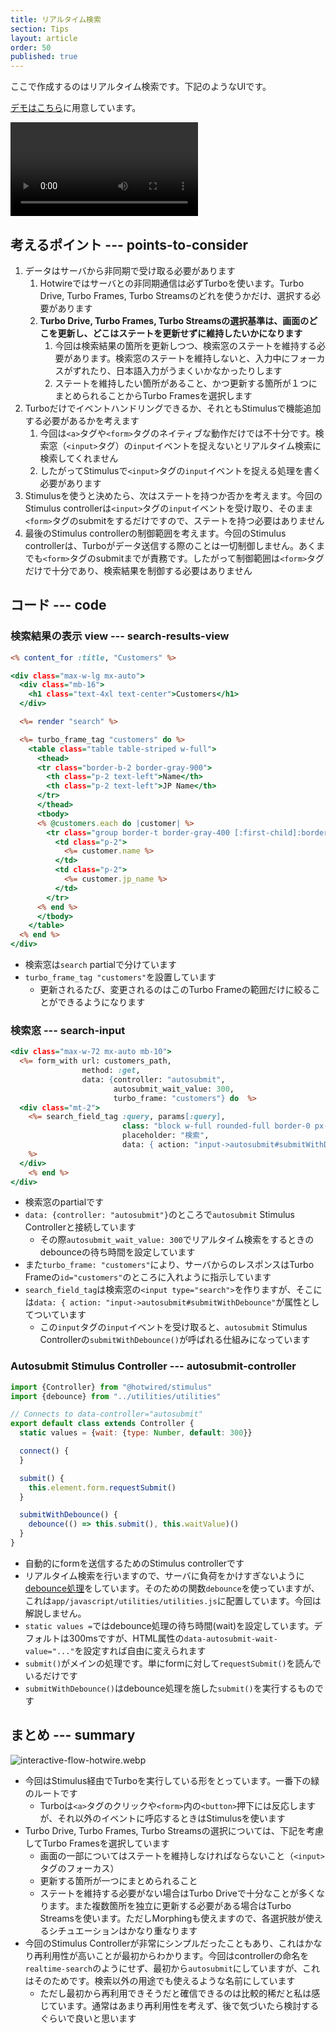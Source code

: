 ```yaml
---
title: リアルタイム検索
section: Tips
layout: article
order: 50
published: true
---
```


ここで作成するのはリアルタイム検索です。下記のようなUIです。

[デモはこちら](/customers)に用意しています。

![realtime-search.mov](content_images/realtime-search.mov "mx-auto max-w-[600px]")

## 考えるポイント --- points-to-consider

1. データはサーバから非同期で受け取る必要があります
   1. Hotwireではサーバとの非同期通信は必ずTurboを使います。Turbo Drive, Turbo Frames, Turbo Streamsのどれを使うかだけ、選択する必要があります
   3. **Turbo Drive, Turbo Frames, Turbo Streamsの選択基準は、画面のどこを更新し、どこはステートを更新せずに維持したいかになります**
      1. 今回は検索結果の箇所を更新しつつ、検索窓のステートを維持する必要があります。検索窓のステートを維持しないと、入力中にフォーカスがずれたり、日本語入力がうまくいかなかったりします
      2. ステートを維持したい箇所があること、かつ更新する箇所が１つにまとめられることからTurbo Framesを選択します
2. Turboだけでイベントハンドリングできるか、それともStimulusで機能追加する必要があるかを考えます
   1. 今回は`<a>`タグや`<form>`タグのネイティブな動作だけでは不十分です。検索窓（`<input>`タグ）の`input`イベントを捉えないとリアルタイム検索に検索してくれません
   2. したがってStimulusで`<input>`タグの`input`イベントを捉える処理を書く必要があります
3. Stimulusを使うと決めたら、次はステートを持つか否かを考えます。今回のStimulus controllerは`<input>`タグの`input`イベントを受け取り、そのまま`<form>`タグのsubmitをするだけですので、ステートを持つ必要はありません
4. 最後のStimulus controllerの制御範囲を考えます。今回のStimulus controllerは、Turboがデータ送信する際のことは一切制御しません。あくまでも`<form>`タグのsubmitまでが責務です。したがって制御範囲は`<form>`タグだけで十分であり、検索結果を制御する必要はありません

## コード --- code

### 検索結果の表示 view --- search-results-view

```erb:app/views/customers/index.html.erb
<% content_for :title, "Customers" %>

<div class="max-w-lg mx-auto">
  <div class="mb-16">
    <h1 class="text-4xl text-center">Customers</h1>
  </div>

  <%= render "search" %>

  <%= turbo_frame_tag "customers" do %>
    <table class="table table-striped w-full">
      <thead>
      <tr class="border-b-2 border-gray-900">
        <th class="p-2 text-left">Name</th>
        <th class="p-2 text-left">JP Name</th>
      </tr>
      </thead>
      <tbody>
      <% @customers.each do |customer| %>
        <tr class="group border-t border-gray-400 [:first-child]:border-none">
          <td class="p-2">
            <%= customer.name %>
          </td>
          <td class="p-2">
            <%= customer.jp_name %>
          </td>
        </tr>
      <% end %>
      </tbody>
    </table>
  <% end %>
</div>
```

* 検索窓は`search` partialで分けています
* `turbo_frame_tag "customers"`を設置しています
    * 更新されるたび、変更されるのはこのTurbo Frameの範囲だけに絞ることができるようになります

### 検索窓 --- search-input

```erb:app/views/customers/_search.html.erb
<div class="max-w-72 mx-auto mb-10">
  <%= form_with url: customers_path,
                method: :get,
                data: {controller: "autosubmit",
                       autosubmit_wait_value: 300,
                       turbo_frame: "customers"} do  %>
  <div class="mt-2">
    <%= search_field_tag :query, params[:query],
                         class: "block w-full rounded-full border-0 px-4 py-1.5 text-gray-900 shadow-sm ring-1 ring-inset ring-gray-300 placeholder:text-gray-400 focus:ring-2 focus:ring-inset focus:ring-orange-600 sm:text-sm/6",
                         placeholder: "検索",
                         data: { action: "input->autosubmit#submitWithDebounce" }
    %>
  </div>
    <% end %>
</div>
```

* 検索窓のpartialです
* `data: {controller: "autosubmit"}`のところで`autosubmit` Stimulus Controllerと接続しています
    * その際`autosubmit_wait_value: 300`でリアルタイム検索をするときのdebounceの待ち時間を設定しています 
* また`turbo_frame: "customers"`により、サーバからのレスポンスはTurbo Frameの`id="customers"`のところに入れように指示しています
* `search_field_tag`は検索窓の`<input type="search">`を作りますが、そこには`data: { action: "input->autosubmit#submitWithDebounce"`が属性としてついています
   * この`input`タグの`input`イベントを受け取ると、`autosubmit` Stimulus Controllerの`submitWithDebounce()`が呼ばれる仕組みになっています

### Autosubmit Stimulus Controller --- autosubmit-controller

```js:app/javascript/controllers/autosubmit_controller.js
import {Controller} from "@hotwired/stimulus"
import {debounce} from "../utilities/utilities"

// Connects to data-controller="autosubmit"
export default class extends Controller {
  static values = {wait: {type: Number, default: 300}}

  connect() {
  }

  submit() {
    this.element.form.requestSubmit()
  }

  submitWithDebounce() {
    debounce(() => this.submit(), this.waitValue)()
  }
}
```

* 自動的にformを送信するためのStimulus controllerです
* リアルタイム検索を行いますので、サーバに負荷をかけすぎないように[debounce処理](https://developer.mozilla.org/ja/docs/Glossary/Debounce)をしています。そのための関数`debounce`を使っていますが、これは`app/javascript/utilities/utilities.js`に配置しています。今回は解説しません。
* `static values =`ではdebounce処理の待ち時間(wait)を設定しています。デフォルトは300msですが、HTML属性の`data-autosubmit-wait-value="..."`を設定すれば自由に変えられます
* `submit()`がメインの処理です。単にformに対して`requestSubmit()`を読んでいるだけです
* `submitWithDebounce()`はdebounce処理を施した`submit()`を実行するものです

## まとめ --- summary

![interactive-flow-hotwire.webp](content_images/interactive-flow-hotwire.webp "max-w-[600px] mx-auto")

* 今回はStimulus経由でTurboを実行している形をとっています。一番下の<span class="text-green-600">緑</span>のルートです
   * Turboは`<a>`タグのクリックや`<form>`内の`<button>`押下には反応しますが、それ以外のイベントに呼応するときはStimulusを使います
* Turbo Drive, Turbo Frames, Turbo Streamsの選択については、下記を考慮してTurbo Framesを選択しています
    * 画面の一部についてはステートを維持しなければならないこと（`<input>`タグのフォーカス）
    * 更新する箇所が一つにまとめられること
    * ステートを維持する必要がない場合はTurbo Driveで十分なことが多くなります。また複数箇所を独立に更新する必要がある場合はTurbo Streamsを使います。ただしMorphingも使えますので、各選択肢が使えるシチュエーションはかなり重なります
* 今回のStimulus Controllerが非常にシンプルだったこともあり、これはかなり再利用性が高いことが最初からわかります。今回はcontrollerの命名を`realtime-search`のようにせず、最初から`autosubmit`にしていますが、これはそのためです。検索以外の用途でも使えるような名前にしています
    * ただし最初から再利用できそうだと確信できるのは比較的稀だと私は感じています。通常はあまり再利用性を考えず、後で気づいたら検討するぐらいで良いと思います
